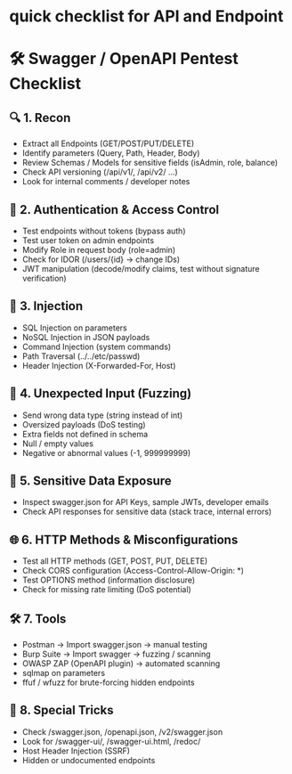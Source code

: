 # quick checklist for API and Endpoint 

# 🛠 Swagger / OpenAPI Pentest Checklist

## 🔍 1. Recon
- Extract all Endpoints (GET/POST/PUT/DELETE)
- Identify parameters (Query, Path, Header, Body)
- Review Schemas / Models for sensitive fields (isAdmin, role, balance)
- Check API versioning (/api/v1/, /api/v2/ ...)
- Look for internal comments / developer notes

## 🔑 2. Authentication & Access Control
- Test endpoints without tokens (bypass auth)
- Test user token on admin endpoints
- Modify Role in request body (role=admin)
- Check for IDOR (/users/{id} → change IDs)
- JWT manipulation (decode/modify claims, test without signature verification)

## 💉 3. Injection
- SQL Injection on parameters
- NoSQL Injection in JSON payloads
- Command Injection (system commands)
- Path Traversal (../../etc/passwd)
- Header Injection (X-Forwarded-For, Host)

## 🔄 4. Unexpected Input (Fuzzing)
- Send wrong data type (string instead of int)
- Oversized payloads (DoS testing)
- Extra fields not defined in schema
- Null / empty values
- Negative or abnormal values (-1, 999999999)

## 🔐 5. Sensitive Data Exposure
- Inspect swagger.json for API Keys, sample JWTs, developer emails
- Check API responses for sensitive data (stack trace, internal errors)

## 🌐 6. HTTP Methods & Misconfigurations
- Test all HTTP methods (GET, POST, PUT, DELETE)
- Check CORS configuration (Access-Control-Allow-Origin: *)
- Test OPTIONS method (information disclosure)
- Check for missing rate limiting (DoS potential)

## 🛠 7. Tools
- Postman → Import swagger.json → manual testing
- Burp Suite → Import swagger → fuzzing / scanning
- OWASP ZAP (OpenAPI plugin) → automated scanning
- sqlmap on parameters
- ffuf / wfuzz for brute-forcing hidden endpoints

## 🎯 8. Special Tricks
- Check /swagger.json, /openapi.json, /v2/swagger.json
- Look for /swagger-ui/, /swagger-ui.html, /redoc/
- Host Header Injection (SSRF)
- Hidden or undocumented endpoints
